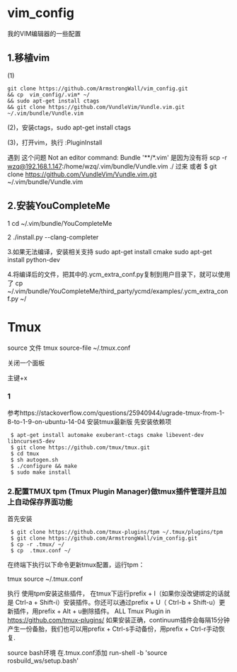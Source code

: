 # vim_config
我的VIM编辑器的一些配置
## 1.移植vim

(1)
```
git clone https://github.com/ArmstrongWall/vim_config.git
&& cp  vim_config/.vim* ~/
&& sudo apt-get install ctags 
&& git clone https://github.com/VundleVim/Vundle.vim.git ~/.vim/bundle/Vundle.vim 
```
(2)，安装ctags，sudo apt-get install ctags

(3)，打开vim，执行
:PluginInstall

遇到 这个问题  Not an editor command: Bundle '**/*.vim'
是因为没有将
scp -r  wzq@192.168.1.147:/home/wzq/.vim/bundle/Vundle.vim  ./
过来
或者 $ git clone https://github.com/VundleVim/Vundle.vim.git ~/.vim/bundle/Vundle.vim 

## 2.安装YouCompleteMe
 
1 cd ~/.vim/bundle/YouCompleteMe
 
2 ./install.py --clang-completer

3.如果无法编译，安装相关支持
sudo apt-get install cmake
sudo apt-get install python-dev
 
4.将编译后的文件，把其中的.ycm_extra_conf.py复制到用户目录下，就可以使用了
cp ~/.vim/bundle/YouCompleteMe/third_party/ycmd/examples/.ycm_extra_conf.py ~/




# Tmux


source 文件  tmux source-file ~/.tmux.conf

关闭一个面板

主键+x

### 1
参考https://stackoverflow.com/questions/25940944/ugrade-tmux-from-1-8-to-1-9-on-ubuntu-14-04
安装tmux最新版
先安装依赖项
```
 $ apt-get install automake exuberant-ctags cmake libevent-dev libncurses5-dev
 $ git clone https://github.com/tmux/tmux.git
 $ cd tmux
 $ sh autogen.sh
 $ ./configure && make 
 $ sudo make install
```
### 2.配置TMUX tpm (Tmux Plugin Manager)做tmux插件管理并且加上自动保存界面功能

首先安装 
```
 $ git clone https://github.com/tmux-plugins/tpm ~/.tmux/plugins/tpm
 $ git clone https://github.com/ArmstrongWall/vim_config.git  
 $ cp -r .tmux/ ~/
 $ cp  .tmux.conf ~/
 ```
          
在终端下执行以下命令更新tmux配置，运行tpm：

tmux source ~/.tmux.conf


执行 使用tpm安装这些插件， 在tmux下运行prefix + I（如果你没改键绑定的话就是 Ctrl-a +  Shift-i）安装插件。你还可以通过prefix + U（ Ctrl-b + Shift-u）更新插件，用prefix + Alt + u删除插件。
ALL Tmux Plugin in  https://github.com/tmux-plugins/
如果安装正确，continuum插件会每隔15分钟产生一份备胎，我们也可以用prefix + Ctrl-s手动备份，用prefix + Ctrl-r手动恢复.

source bash环境 在.tmux.conf添加 run-shell -b 'source rosbuild_ws/setup.bash'



